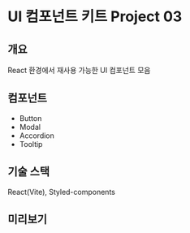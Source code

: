 # UI 컴포넌트 키트 Project 03

## 개요
React 환경에서 재사용 가능한 UI 컴포넌트 모음

## 컴포넌트
- Button
- Modal
- Accordion
- Tooltip

## 기술 스택
React(Vite), Styled-components

## 미리보기

